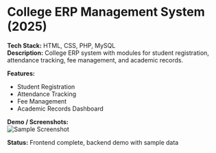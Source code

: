 # College ERP Management System (2025)

**Tech Stack:** HTML, CSS, PHP, MySQL  
**Description:** College ERP system with modules for student registration, attendance tracking, fee management, and academic records.  

**Features:**
- Student Registration
- Attendance Tracking
- Fee Management
- Academic Records Dashboard

**Demo / Screenshots:**  
![Sample Screenshot](https://via.placeholder.com/400x200?text=ERP+Dashboard)

**Status:** Frontend complete, backend demo with sample data
